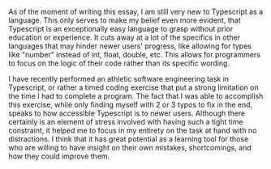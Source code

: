 As of the moment of writing this essay, I am still very new to Typescript as a language. This only serves to make my belief even more evident, that Typescript is an exceptionally easy language to grasp without prior education or experience. It cuts away at a lot of the specifics in other languages that may hinder newer users' progress, like allowing for types like "number" instead of int, float, double, etc. This allows for programmers to focus on the logic of their code rather than its specific wording.

I have recently performed an athletic software engineering task in Typescript, or rather a timed coding exercise that put a strong limitation on the time I had to complete a program. The fact that I was able to accomplish this exercise, while only finding myself with 2 or 3 typos to fix in the end, speaks to how accessible Typescript is to newer users. Although there certainly is an element of stress involved with having such a tight time constraint, it helped me to focus in my entirety on the task at hand with no distractions. I think that it has great potential as a learning tool for those who are willing to have insight on their own mistakes, shortcomings, and how they could improve them.
